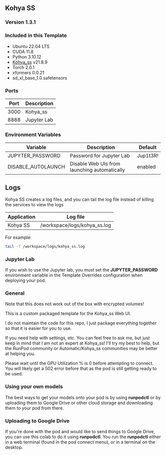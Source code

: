 ## Kohya SS

### Version 1.3.1

### Included in this Template

* Ubuntu 22.04 LTS
* CUDA 11.8
* Python 3.10.12
* [Kohya_ss](https://github.com/bmaltais/kohya_ss) v21.8.9
* Torch 2.0.1
* xformers 0.0.21
* sd_xl_base_1.0.safetensors

### Ports

| Port | Description             |
|------|-------------------------|
| 3000 | Kohya_ss                |
| 8888 | Jupyter Lab             |

### Environment Variables

| Variable           | Description                                  | Default  |
|--------------------|----------------------------------------------|----------|
| JUPYTER_PASSWORD   | Password for Jupyter Lab                     | Jup1t3R! |
| DISABLE_AUTOLAUNCH | Disable Web UIs from launching automatically | enabled  |

## Logs

Kohya SS creates a log files, and you can tail the log file
instead of killing the services to view the logs

| Application             | Log file                     |
|-------------------------|------------------------------|
| Kohya SS                | /workspace/logs/kohya_ss.log |

For example:

```bash
tail -f /workspace/logs/kohya_ss.log
```

### Jupyter Lab

If you wish to use the Jupyter lab, you must set
the **JUPYTER_PASSWORD** environment variable in the
Template Overrides configuration when deploying
your pod.

### General

Note that this does not work out of the box with
encrypted volumes!

This is a custom packaged template for the Kohya_ss
Web UI.

I do not maintain the code for this repo,
I just package everything together so that it is
easier for you to use.

If you need help with settings, etc. You can feel free
to ask me, but just keep in mind that I am not an expert
at Kohya_ss! I'll try my best to help, but the
RunPod community or Automatic/Kohya_ss communities
may be better at helping you.

Please wait until the GPU Utilization % is 0 before
attempting to connect. You will likely get a 502 error
before that as the pod is still getting ready to be used.

### Using your own models

The best ways to get your models onto your pod is
by using **runpodctl** or by uploading them to Google
Drive or other cloud storage and downloading them
to your pod from there.

### Uploading to Google Drive

If you're done with the pod and would like to send
things to Google Drive, you can use this colab to do it
using **runpodctl**. You run the **runpodctl** either in
a web terminal (found in the pod connect menu), or
in a terminal on the desktop.